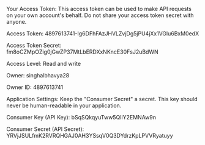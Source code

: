 Your Access Token:
This access token can be used to make API requests on your own account's behalf. Do not share your access token secret with anyone.

Access Token:
4897613741-Ig6DFhFAzJHVLZvjDg5jPU4jXx1VGlu6BxM0edX

Access Token Secret:
fm8oCZMpOZig0jGwZP37MtLbERDXxNKncE30FsJ2uBdWN

Access Level:
Read and write

Owner:
singhalbhavya28

Owner ID:
4897613741


Application Settings:
Keep the "Consumer Secret" a secret. This key should never be human-readable in your application.

Consumer Key (API Key):
bSqSQkqyuTww5QIiY2EMNAw9n

Consumer Secret (API Secret):	YRVjJSULfmK2RVRQHGAJ0AH3YSsqV0Q3DYdrzKpLPVVRyatuyy

